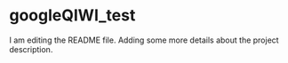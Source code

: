 # googleQIWI_test
I am editing the README file. Adding some more details about the project description.
